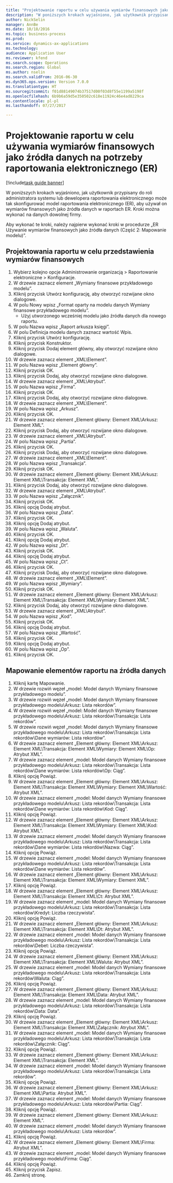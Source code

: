 ```yaml
--- 
title: "Projektowanie raportu w celu używania wymiarów finansowych jako źródła danych na potrzeby raportowania elektronicznego (ER)"
description: "W poniższych krokach wyjaśniono, jak użytkownik przypisany do roli administratora systemu lub dewelopera raportowania elektronicznego może tak skonfigurować model raportowania elektronicznego (ER), aby używał on wymiarów finansowych jako źródła danych w raportach ER."
author: NickSelin
manager: AnnBe
ms.date: 10/18/2016
ms.topic: business-process
ms.prod: 
ms.service: dynamics-ax-applications
ms.technology: 
audience: Application User
ms.reviewer: kfend
ms.search.scope: Operations
ms.search.region: Global
ms.author: nselin
ms.search.validFrom: 2016-06-30
ms.dyn365.ops.version: Version 7.0.0
ms.translationtype: HT
ms.sourcegitcommit: f01d88149074b37517d00f03d8f55e1199a5198f
ms.openlocfilehash: 6b9b6a59d5e350502c618e11924c46e4ad8229ca
ms.contentlocale: pl-pl
ms.lasthandoff: 07/27/2017

---
```

# <a name="design-a-report-to-use-financial-dimensions-as-a-data-source-for-electronic-reporting-er"></a>Projektowanie raportu w celu używania wymiarów finansowych jako źródła danych na potrzeby raportowania elektronicznego (ER)

[!include[task guide banner](../../includes/task-guide-banner.md)]

W poniższych krokach wyjaśniono, jak użytkownik przypisany do roli administratora systemu lub dewelopera raportowania elektronicznego może tak skonfigurować model raportowania elektronicznego (ER), aby używał on wymiarów finansowych jako źródła danych w raportach ER. Kroki można wykonać na danych dowolnej firmy.

Aby wykonać te kroki, należy najpierw wykonać kroki w procedurze „ER Używanie wymiarów finansowych jako źródła danych (Część 2: Mapowanie modelu)”.


## <a name="design-a-report-to-present-financial-dimensions"></a>Projektowania raportu w celu przedstawienia wymiarów finansowych
1. Wybierz kolejno opcje Administrowanie organizacją > Raportowanie elektroniczne > Konfiguracje.
2. W drzewie zaznacz element „Wymiany finansowe przykładowego modelu”.
3. Kliknij przycisk Utwórz konfigurację, aby otworzyć rozwijane okno dialogowe.
4. W polu Nowy wpisz „Format oparty na modelu danych Wymiany finansowe przykładowego modelu”.
    * Użyj utworzonego wcześniej modelu jako źródła danych dla nowego raportu.  
5. W polu Nazwa wpisz „Raport arkusza księgi”.
6. W polu Definicja modelu danych zaznacz wartość Wpis.
7. Kliknij przycisk Utwórz konfigurację.
8. Kliknij przycisk Konstruktor.
9. Kliknij przycisk Dodaj element główny, aby otworzyć rozwijane okno dialogowe.
10. W drzewie zaznacz element „XML\Element”.
11. W polu Nazwa wpisz „Element główny”.
12. Kliknij przycisk OK.
13. Kliknij przycisk Dodaj, aby otworzyć rozwijane okno dialogowe.
14. W drzewie zaznacz element „XML\Atrybut”.
15. W polu Nazwa wpisz „Firma”.
16. Kliknij przycisk OK.
17. Kliknij przycisk Dodaj, aby otworzyć rozwijane okno dialogowe.
18. W drzewie zaznacz element „XML\Element”.
19. W polu Nazwa wpisz „Arkusz”.
20. Kliknij przycisk OK.
21. W drzewie zaznacz element „Element główny: Element XML\Arkusz: Element XML”.
22. Kliknij przycisk Dodaj, aby otworzyć rozwijane okno dialogowe.
23. W drzewie zaznacz element „XML\Atrybut”.
24. W polu Nazwa wpisz „Partia”.
25. Kliknij przycisk OK.
26. Kliknij przycisk Dodaj, aby otworzyć rozwijane okno dialogowe.
27. W drzewie zaznacz element „XML\Element”.
28. W polu Nazwa wpisz „Transakcja”.
29. Kliknij przycisk OK.
30. W drzewie zaznacz element „Element główny: Element XML\Arkusz: Element XML\Transakcja: Element XML”.
31. Kliknij przycisk Dodaj, aby otworzyć rozwijane okno dialogowe.
32. W drzewie zaznacz element „XML\Atrybut”.
33. W polu Nazwa wpisz „Załącznik”.
34. Kliknij przycisk OK.
35. Kliknij opcję Dodaj atrybut.
36. W polu Nazwa wpisz „Data”.
37. Kliknij przycisk OK.
38. Kliknij opcję Dodaj atrybut.
39. W polu Nazwa wpisz „Waluta”.
40. Kliknij przycisk OK.
41. Kliknij opcję Dodaj atrybut.
42. W polu Nazwa wpisz „Dt”.
43. Kliknij przycisk OK.
44. Kliknij opcję Dodaj atrybut.
45. W polu Nazwa wpisz „Ct”.
46. Kliknij przycisk OK.
47. Kliknij przycisk Dodaj, aby otworzyć rozwijane okno dialogowe.
48. W drzewie zaznacz element „XML\Element”.
49. W polu Nazwa wpisz „Wymiary”.
50. Kliknij przycisk OK.
51. W drzewie zaznacz element „Element główny: Element XML\Arkusz: Element XML\Transakcja: Element XML\Wymiary: Element XML”.
52. Kliknij przycisk Dodaj, aby otworzyć rozwijane okno dialogowe.
53. W drzewie zaznacz element „XML\Atrybut”.
54. W polu Nazwa wpisz „Kod”.
55. Kliknij przycisk OK.
56. Kliknij opcję Dodaj atrybut.
57. W polu Nazwa wpisz „Wartość”.
58. Kliknij przycisk OK.
59. Kliknij opcję Dodaj atrybut.
60. W polu Nazwa wpisz „Op”.
61. Kliknij przycisk OK.

## <a name="map-report-elements-to-data-sources"></a>Mapowanie elementów raportu na źródła danych
1. Kliknij kartę Mapowanie.
2. W drzewie rozwiń węzeł „model: Model danych Wymiany finansowe przykładowego modelu”.
3. W drzewie rozwiń węzeł „model: Model danych Wymiany finansowe przykładowego modelu\Arkusz: Lista rekordów”.
4. W drzewie rozwiń węzeł „model: Model danych Wymiany finansowe przykładowego modelu\Arkusz: Lista rekordów\Transakcja: Lista rekordów”.
5. W drzewie rozwiń węzeł „model: Model danych Wymiany finansowe przykładowego modelu\Arkusz: Lista rekordów\Transakcja: Lista rekordów\Dane wymiarów: Lista rekordów”.
6. W drzewie zaznacz element „Element główny: Element XML\Arkusz: Element XML\Transakcja: Element XML\Wymiary: Element XML\Op: Atrybut XML”.
7. W drzewie zaznacz element „model: Model danych Wymiany finansowe przykładowego modelu\Arkusz: Lista rekordów\Transakcja: Lista rekordów\Dane wymiarów: Lista rekordów\Op: Ciąg”.
8. Kliknij opcję Powiąż.
9. W drzewie zaznacz element „Element główny: Element XML\Arkusz: Element XML\Transakcja: Element XML\Wymiary: Element XML\Wartość: Atrybut XML”.
10. W drzewie zaznacz element „model: Model danych Wymiany finansowe przykładowego modelu\Arkusz: Lista rekordów\Transakcja: Lista rekordów\Dane wymiarów: Lista rekordów\Kod: Ciąg”.
11. Kliknij opcję Powiąż.
12. W drzewie zaznacz element „Element główny: Element XML\Arkusz: Element XML\Transakcja: Element XML\Wymiary: Element XML\Kod: Atrybut XML”.
13. W drzewie zaznacz element „model: Model danych Wymiany finansowe przykładowego modelu\Arkusz: Lista rekordów\Transakcja: Lista rekordów\Dane wymiarów: Lista rekordów\Nazwa: Ciąg”.
14. Kliknij opcję Powiąż.
15. W drzewie zaznacz element „model: Model danych Wymiany finansowe przykładowego modelu\Arkusz: Lista rekordów\Transakcja: Lista rekordów\Dane wymiarów: Lista rekordów”.
16. W drzewie zaznacz element „Element główny: Element XML\Arkusz: Element XML\Transakcja: Element XML\Wymiary: Element XML”.
17. Kliknij opcję Powiąż.
18. W drzewie zaznacz element „Element główny: Element XML\Arkusz: Element XML\Transakcja: Element XML\Ct: Atrybut XML”.
19. W drzewie zaznacz element „model: Model danych Wymiany finansowe przykładowego modelu\Arkusz: Lista rekordów\Transakcja: Lista rekordów\Kredyt: Liczba rzeczywista”.
20. Kliknij opcję Powiąż.
21. W drzewie zaznacz element „Element główny: Element XML\Arkusz: Element XML\Transakcja: Element XML\Dt: Atrybut XML”.
22. W drzewie zaznacz element „model: Model danych Wymiany finansowe przykładowego modelu\Arkusz: Lista rekordów\Transakcja: Lista rekordów\Debet: Liczba rzeczywista”.
23. Kliknij opcję Powiąż.
24. W drzewie zaznacz element „Element główny: Element XML\Arkusz: Element XML\Transakcja: Element XML\Waluta: Atrybut XML”.
25. W drzewie zaznacz element „model: Model danych Wymiany finansowe przykładowego modelu\Arkusz: Lista rekordów\Transakcja: Lista rekordów\Waluta: Ciąg”.
26. Kliknij opcję Powiąż.
27. W drzewie zaznacz element „Element główny: Element XML\Arkusz: Element XML\Transakcja: Element XML\Data: Atrybut XML”.
28. W drzewie zaznacz element „model: Model danych Wymiany finansowe przykładowego modelu\Arkusz: Lista rekordów\Transakcja: Lista rekordów\Data: Data”.
29. Kliknij opcję Powiąż.
30. W drzewie zaznacz element „Element główny: Element XML\Arkusz: Element XML\Transakcja: Element XML\Załącznik: Atrybut XML”.
31. W drzewie zaznacz element „model: Model danych Wymiany finansowe przykładowego modelu\Arkusz: Lista rekordów\Transakcja: Lista rekordów\Załącznik: Ciąg”.
32. Kliknij opcję Powiąż.
33. W drzewie zaznacz element „Element główny: Element XML\Arkusz: Element XML\Transakcja: Element XML”.
34. W drzewie zaznacz element „model: Model danych Wymiany finansowe przykładowego modelu\Arkusz: Lista rekordów\Transakcja: Lista rekordów”.
35. Kliknij opcję Powiąż.
36. W drzewie zaznacz element „Element główny: Element XML\Arkusz: Element XML\Partia: Atrybut XML”.
37. W drzewie zaznacz element „model: Model danych Wymiany finansowe przykładowego modelu\Arkusz: Lista rekordów\Partia: Ciąg”.
38. Kliknij opcję Powiąż.
39. W drzewie zaznacz element „Element główny: Element XML\Arkusz: Element XML”.
40. W drzewie zaznacz element „model: Model danych Wymiany finansowe przykładowego modelu\Arkusz: Lista rekordów”.
41. Kliknij opcję Powiąż.
42. W drzewie zaznacz element „Element główny: Element XML\Firma: Atrybut XML”.
43. W drzewie zaznacz element „model: Model danych Wymiany finansowe przykładowego modelu\Firma: Ciąg”.
44. Kliknij opcję Powiąż.
45. Kliknij przycisk Zapisz.
46. Zamknij stronę.



